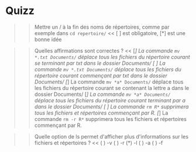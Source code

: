# Quizz

>> Mettre un / à la fin des noms de répertoires, comme par exemple dans `cd repertoire/` <<
[ ] est obligatoire,
[*] est une bonne idée

>> Quelles affirmations sont correctes ? <<
[*] La commande `mv *.txt Documents/` déplace tous les fichiers du répertoire courant se terminant par txt dans le dossier Documents/
[ ] La commande `mv *.txt Documents/` déplace tous les fichiers du répertoire courant commençant par txt dans le dossier Documents/
[*] La commande `mv *a* Documents/` déplace tous les fichiers du répertoire courant se contenant la lettre a dans le dossier Documents/
[*] La commande `mv *a* Documents/` déplace tous les fichiers du répertoire courant terminant par a dans le dossier Documents/
[ ] La commande `rm R*` supprimera tous les fichiers et répertoires commençant par R.
[*] La commande `rm -r R*` supprimera tous les fichiers et répertoires commençant par R.

>> Quelle option de ls permet d'afficher plus d'informations sur les fichiers et répertoires ? <<
( ) -v
( ) -r
(*) -l
( ) -a
( ) -f
